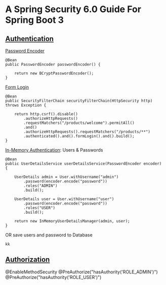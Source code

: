 # A Spring Security 6.0 Guide For Spring Boot 3

## [Authentication](https://docs.spring.io/spring-security/reference/servlet/authentication/index.html)
[Password Encoder](https://docs.spring.io/spring-security/reference/servlet/authentication/passwords/password-encoder.html)
```
@Bean
public PasswordEncoder passwordEncoder() {

    return new BCryptPasswordEncoder();
}
```
[Form Login](https://docs.spring.io/spring-security/reference/servlet/authentication/passwords/form.html)
```
@Bean
public SecurityFilterChain securityFilterChain(HttpSecurity http) throws Exception {

    return http.csrf().disable()
        .authorizeHttpRequests()
        .requestMatchers("/products/welcome").permitAll()
        .and()
        .authorizeHttpRequests().requestMatchers("/products/**")
        .authenticated().and().formLogin().and().build();
}
```
[In-Memory Authentication](https://docs.spring.io/spring-security/reference/servlet/authentication/passwords/in-memory.html): Users & Passwords
```
@Bean
public UserDetailsService userDetailsService(PasswordEncoder encoder) {

    UserDetails admin = User.withUsername("admin")
        .password(encoder.encode("password"))
        .roles("ADMIN")
        .build();
        
    UserDetails user = User.withUsername("user")
        .password(encoder.encode("password"))
        .roles("USER")
        .build();
        
    return new InMemoryUserDetailsManager(admin, user);
}
```
OR
save users and password to Database
```
kk
```
## [Authorization](https://docs.spring.io/spring-security/reference/servlet/authorization/index.html)
@EnableMethodSecurity
@PreAuthorize("hasAuthority('ROLE_ADMIN')")
@PreAuthorize("hasAuthority('ROLE_USER')")
